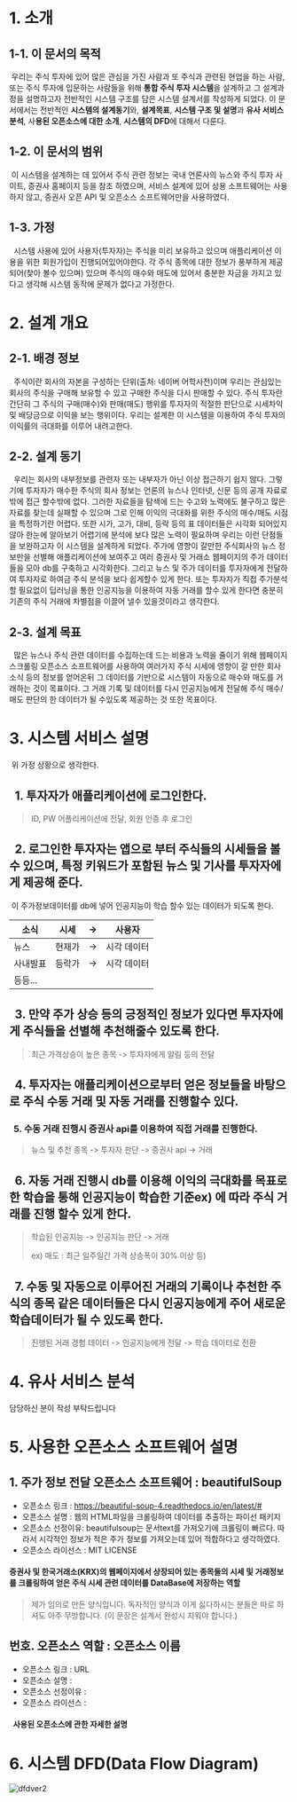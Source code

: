 # 1. 소개

## 1-1. 이 문서의 목적

&nbsp;우리는 주식 투자에 있어 많은 관심을 가진 사람과 또 주식과 관련된 현업을 하는 사람, 또는 주식 투자에 입문하는 사람들을 위해 **통합 주식 투자 시스템**을 설계하고 그 설계과정을 설명하고자 전반적인 시스템 구조를 담은 시스템 설계서를 작성하게 되었다. 이 문서에서는 전반적인 **시스템의 설계동기**와, **설계목표**, **시스템 구조 및 설명**과 **유사 서비스 분석**, 사**용된 오픈소스에 대한 소개**, **시스템의 DFD**에 대해서 다룬다.

## 1-2. 이 문서의 범위

&nbsp;이 시스템을 설계하는 데 있어서 주식 관련 정보는 국내 언론사의 뉴스와 주식 투자 사이트, 증권사 홈페이지 등을 참조 하였으며, 서비스 설계에 있어 상용 소프트웨어는 사용하지 않고, 증권사 오픈 API 및 오픈소스 소프트웨어만을 사용하였다.

## 1-3. 가정

&nbsp; 시스템 사용에 있어 사용자(투자자)는 주식을 미리 보유하고 있으며 애플리케이션 이용을 위한 회원가입이 진행되어있어야한다. 각 주식 종목에 대한 정보가 풍부하게 제공되어(찾아 볼수 있으며) 있으며 주식의 매수와 매도에 있어서 충분한 자금을 가지고 있다고 생각해 시스템 동작에 문제가 없다고 가정한다.

# 2. 설계 개요

## 2-1. 배경 정보

&nbsp; 주식이란 회사의 자본을 구성하는 단위(출처: 네이버 어학사전)이며 우리는 관심있는 회사의 주식을 구매해 보유할 수 있고 구매한 주식을 다시 판매할 수 있다. 주식 투자란 간단히 그 주식의 구매(매수)와 판매(매도) 행위를 투자자의 적절한 판단으로 시세차익 및 배당금으로 이익을 보는 행위이다. 우리는 설계한 이 시스템을 이용하여 주식 투자의 이익률의 극대화를 이루어 내려고한다.

## 2-2. 설계 동기

&nbsp; 우리는 회사의 내부정보를 관련자 또는 내부자가 아닌 이상 접근하기 쉽지 않다. 그렇기에 투자자가 매수한 주식의 회사 정보는 언론의 뉴스나 인터넷, 신문 등의 공개 자료로 밖에 접근 할수밖에 없다. 그러한 자료들을 탐색에 드는 수고와 노력에도 불구하고 많은 자료를 찾는데 실패할 수 있으며 그로 인해 이익의 극대화를 위한 주식의 매수/매도 시점을 특정하기란 어렵다. 또한 시가, 고가, 대비, 등락 등의 표 데이터들은 시각화 되어있지 않아 한눈에 알아보기 어렵기에 분석에 보다 많은 노력이 필요하며 우리는 이런 단점들을 보완하고자 이 시스템을 설계하게 되었다. 주가에 영향이 갈만한 주식회사의 뉴스 정보만을 선별해 애플리케이션에 보여주고 여러 증권사 및 거래소 웹페이지의 주가 데이터들을 모아 db를 구축하고 시각화한다. 그리고 뉴스 및 주가 데이터를 투자자에게 전달하여 투자자로 하여금 주식 분석을 보다 쉽게할수 있게 한다. 또는 투자자가 직접 주가분석 할 필요없이 딥러닝을 통한 인공지능을 이용하여 자동 거래를 할수 있게 한다면 충분히 기존의 주식 거래에 차별점을 이끌어 낼수 있을것이라고 생각한다.

## 2-3. 설계 목표

&nbsp; 많은 뉴스나 주식 관련 데이터를 수집하는데 드는 비용과 노력을 줄이기 위해 웹페이지 스크롤링 오픈소스 소프트웨어를 사용하여 여러가지 주식 시세에 영향이 갈 만한 회사 소식 등의 정보를 얻어온뒤 그 데이터를 기반으로 시스템이 자동으로 매수와 매도를 거래하는 것이 목표이다. 그 거래 기록 및 데이터를 다시 인공지능에게 전달해 주식 매수/매도 판단의 한 데이터가 될 수있도록 제공하는 것 또한 목표이다.

# 3. 시스템 서비스 설명

&nbsp;위 가정 상황으로 생각한다.

## &nbsp; 1. 투자자가 애플리케이션에 로그인한다.

> ID, PW 어플리케이션에 전달, 회원 인증 후 로그인



## &nbsp; 2. 로그인한 투자자는 앱으로 부터 주식들의 시세들을 볼수 있으며, 특정 키워드가 포함된 뉴스 및 기사를 투자자에게 제공해 준다.

​    이 주가정보데이터를 db에 넣어 인공지능이 학습 할수 있는 데이터가 되도록 한다.

| 소식    | 시세   | ->   | 사용자    |
| ----- | ---- | ---- | ------ |
| 뉴스    | 현재가  | ->   | 시각 데이터 |
| 사내발표  | 등락가  | ->   | 시각 데이터 |
| 등등... |      |      |        |

## &nbsp; 3. 만약 주가 상승 등의 긍정적인 정보가 있다면 투자자에게 주식들을 선별해 추천해줄수 있도록 한다.

> 최근 가격상승이 높은 종목 -> 투자자에게 알림 등의 전달



## &nbsp; 4. 투자자는 애플리케이션으로부터 얻은 정보들을 바탕으로 주식 수동 거래 및 자동 거래를 진행할수 있다.

### &nbsp; 5. 수동 거래 진행시 증권사 api를 이용하여 직접 거래를 진행한다.

> 뉴스 및 추천 종목 -> 투자자 판단 -> 증권사 api -> 거래



## &nbsp; 6. 자동 거래 진행시 db를 이용해 이익의 극대화를 목표로한 학습을 통해 인공지능이 학습한 기준ex) 에 따라 주식 거래를 진행 할수 있게 한다.

> 학습된 인공지능 -> 인공지능 판단 -> 거래
>
> ex) 매도 : 최근 일주일간 가격 상승폭이 30% 이상 등)



## &nbsp; 7. 수동 및 자동으로 이루어진 거래의 기록이나 추천한 주식의 종목 같은 데이터들은 다시 인공지능에게 주어 새로운 학습데이터가 될 수 있도록 한다.

> 진행된 거래 경험 데이터 -> 인공지능에게 전달 -> 학습 데이터로 전환



# 4. 유사 서비스 분석

 담당하신 분이 작성 부탁드립니다

# 5. 사용한 오픈소스 소프트웨어 설명

## 1. 주가 정보 전달 오픈소스 소프트웨어 : beautifulSoup

- 오픈소스 링크 : https://beautiful-soup-4.readthedocs.io/en/latest/# 
- 오픈소스 설명 : 웹의 HTML파일을 크롤링하여 데이터를 추출하는 파이선 패키지
- 오픈소스 선정이유: beautifulsoup는 문서text를 가져오기에 크롤링이 빠르다. 따라서 시각적인 정보가 적은 주가 정보를 가져오는데 있어 적합하다고 생각하였다.
- 오픈소스 라이선스 : MIT LICENSE

#### 증권사 및 한국거래소(KRX)의 웹페이지에서 상장되어 있는 종목들의 시세 및 거래정보를 크롤링하여 얻은 주식 시세 관련 데이터를 DataBase에 저장하는 역할



> 제가 임의로 만든 양식입니다. 독자적인 양식과 이게 싫다하시는 분들은 따로 하셔도 아주 무방합니다. (이 문장은 설계서 완성시 지워야 합니다.)

## 번호. 오픈소스 역할 : 오픈소스 이름

- 오픈소스 링크 : URL
- 오픈소스 설명 : 
- 오픈소스 선정이유 : 
- 오픈소스 라이선스 : 

#### &nbsp; 사용된 오픈소스에 관한 자세한 설명



# 6. 시스템 DFD(Data Flow Diagram)

![dfdver2](C:\Users\박인용\Desktop\dfdver2.png)

